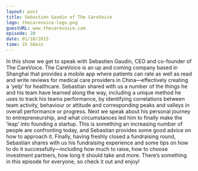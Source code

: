 ```yaml
---
layout: post
title: Sebastien Gaudin of The CareVoice
logo: thecarevoice-logo.png
guestURL: www.thecarevoice.com
episode: 20
date: 01/10/2015
time: 1h 56min
---
```

In this show we get to speak with Sebastien Gaudin, CEO and co-founder of The CareVoice. The CareVoice is an up and coming company based in Shanghai that provides a mobile app where patients can rate as well as read and write reviews for medical care providers in China—effectively creating a ‘yelp’ for healthcare. Sebastian shared with us a number of the things he and his team have learned along the way, including a unique method he uses to track his teams performance, by identifying correlations between team activity, behaviour or attitude and corresponding peaks and valleys in overall performance or progress. Next we speak about his personal journey to entrepreneurship, and what circumstances led him to finally make the ‘leap’ into founding a startup. This is something an increasing number of people are confronting today, and Sebastian provides some good advice on how to approach it. Finally, having freshly closed a fundraising round, Sebastian shares with us his fundraising experience and some tips on how to do it successfully—including how much to raise, how to choose investment partners, how long it should take and more. There’s something in this episode for everyone, so check it out and enjoy!
